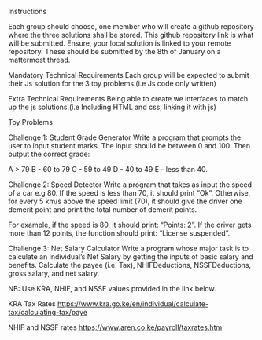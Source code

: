 Instructions

Each group should choose, one member who will create a github repository where the three solutions shall be stored. This github repository  link is what will be submitted.
Ensure, your local solution is linked to your remote repository.
These should be submitted by the 8th of January on a mattermost thread.




Mandatory  Technical Requirements
Each group will be expected to submit their Js solution for the 3 toy problems.(i.e Js code only written)

Extra Technical Requirements
Being able to create we interfaces to match up the js solutions.(i.e Including HTML and css, linking it with js)


Toy Problems


Challenge 1: Student Grade Generator
Write a program that prompts the user to input student marks. The input should be between 0 and 100. Then output the correct grade:

A > 79
B - 60 to 79
C - 59 to 49
D - 40 to 49
E - less than 40.


Challenge 2: Speed Detector
Write a program that takes as input the speed of a car e.g 80. If the speed is less than 70, it should print “Ok”. Otherwise, for every 5 km/s above the speed limit (70), it should give the driver one demerit point and print the total number of demerit points.

For example, if the speed is 80, it should print: “Points: 2”. If the driver gets more than 12 points, the function should print: “License suspended”.

Challenge 3: Net Salary Calculator
Write a program whose major task is to calculate an individual’s Net Salary by getting the inputs of basic salary and benefits. Calculate the payee (i.e. Tax), NHIFDeductions, NSSFDeductions, gross salary, and net salary.

NB: Use KRA, NHIF, and NSSF values provided in the link below.

KRA Tax Rates https://www.kra.go.ke/en/individual/calculate-tax/calculating-tax/paye

NHIF and NSSF rates https://www.aren.co.ke/payroll/taxrates.htm


